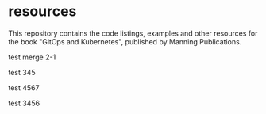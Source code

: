 # resources
This repository contains the code listings, examples and other resources for the book "GitOps and Kubernetes", published by Manning Publications.

test merge 2-1

test 345

test 4567

test 3456